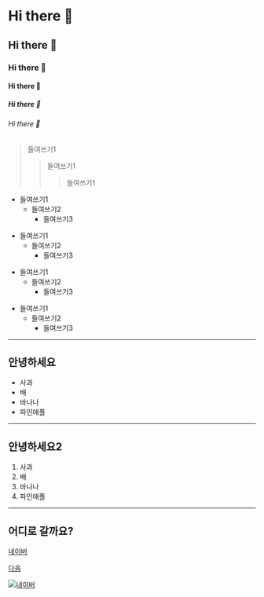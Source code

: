<!--마크다운 태그 -->
# Hi there 👋
## Hi there 👋
### Hi there 👋
#### Hi there 👋
##### Hi there 👋
###### Hi there 👋

> 들여쓰기1
>   > 들여쓰기1
>   >   > 들여쓰기1

* 들여쓰기1
  * 들여쓰기2
    * 들여쓰기3
    
+ 들여쓰기1
  + 들여쓰기2
    + 들여쓰기3
    
- 들여쓰기1
  - 들여쓰기2
    - 들여쓰기3 
    
* 들여쓰기1
  + 들여쓰기2
    * 들여쓰기3    
    
<!-- 
<pre> 
<code>
```java
public class text1{
  public static void main(String[] args){
    System.out.println("안녕");
  }
}
```
</code>
</pre>
-->

<!--
**Jimiyoung/Jimiyoung** is a ✨ _special_ ✨ repository because its `README.md` (this file) appears on your GitHub profile.

Here are some ideas to get you started:

- 🔭 I’m currently working on ...
- 🌱 I’m currently learning ...
- 👯 I’m looking to collaborate on ...
- 🤔 I’m looking for help with ...
- 💬 Ask me about ...
- 📫 How to reach me: ...
- 😄 Pronouns: ...
- ⚡ Fun fact: ...
-->

<hr/>
<h2>안녕하세요</h2>
<ul>
  <li>사과</li>
  <li>배</li>
  <li>바나나</li>
  <li>파인애플</li>
</ul>

<hr/>

<h2>안녕하세요2</h2>
<ol>
  <li>사과</li>
  <li>배</li>
  <li>바나나</li>
  <li>파인애플</li>
</ol>

<hr/>

<h2>어디로 갈까요?</h2>
<p><a href="http://www.naver.com">네이버</a></p>
<p><a href="http://www.daum.net">다음</a></p>
<p><a href="http://www.daum.net"><img src="http://192.168.50.133:9090/javagreenS_jmy/images/logo.gif">네이버</a></p>
